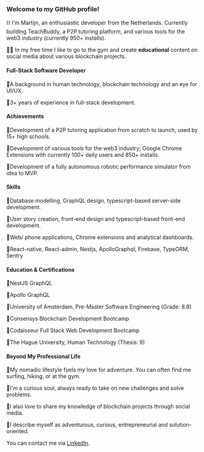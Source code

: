 ### Welcome to my GitHub profile! ###

:chains:  I'm Martijn, an enthusiastic developer from the Netherlands. Currently building TeachBuddy, a P2P tutoring platform, and various tools for the web3 industry (currently 950+ installs).

:man_student:  In my free time I like to go to the gym and create **educational** content on social media about various blockchain projects.

#### Full-Stack Software Developer 

🔹A background in human technology, blockchain technology and an eye for UI/UX.

🔹3+ years of experience in full-stack development.

#### Achievements 
🔹Development of a P2P tutoring application from scratch to launch, used by 15+ high schools.

🔹Development of various tools for the web3 industry; Google Chrome Extensions with currently 100+ daily users and 850+ installs.

🔹Development of a fully autonomous robotic performance simulator from idea to MVP.

#### Skills
🔹Database modelling, GraphQL design, typescript-based server-side development. 

🔹User story creation, front-end design and typescript-based front-end development.

🔹Web/ phone applications, Chrome extensions and analytical dashboards.

🔹React-native, React-admin, Nestjs, ApolloGraphql, Firebase, TypeORM, Sentry


#### Education & Certifications 
🔹NestJS GraphQL

🔹Apollo GraphQL

🔹University of Amsterdam, Pre-Master Software Engineering (Grade: 8.8)

🔹Consensys Blockchain Development Bootcamp

🔹Codaisseur Full Stack Web Development Bootcamp

🔹The Hague University, Human Technology (Thesis: 9)


#### Beyond My Professional Life
🔹My nomadic lifestyle fuels my love for adventure. You can often find me surfing, hiking, or at the gym. 

🔹I'm a curious soul, always ready to take on new challenges and solve problems. 

🔹I also love to share my knowledge of blockchain projects through social media.

🔹I describe myself as adventurous, curious, entrepreneurial and solution-oriented.



You can contact me via [LinkedIn](https://www.linkedin.com/in/martijncvv/).



